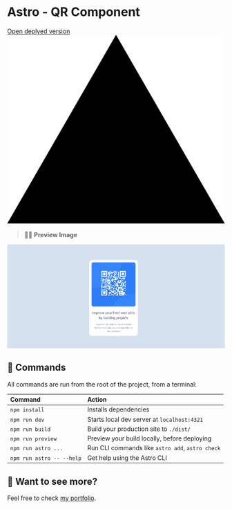 # Astro - QR Component

[Open deplyed version![Open deployed version](/public/vercel.svg)](https://fe-mentor-qr-code-component-six.vercel.app/)

> 🧑‍🚀 **Preview Image**

![qr-deployed-image](/public/qr_screenshot.png)

## 🧞 Commands

All commands are run from the root of the project, from a terminal:

| Command                   | Action                                           |
| :------------------------ | :----------------------------------------------- |
| `npm install`             | Installs dependencies                            |
| `npm run dev`             | Starts local dev server at `localhost:4321`      |
| `npm run build`           | Build your production site to `./dist/`          |
| `npm run preview`         | Preview your build locally, before deploying     |
| `npm run astro ...`       | Run CLI commands like `astro add`, `astro check` |
| `npm run astro -- --help` | Get help using the Astro CLI                     |

## 👀 Want to see more?

Feel free to check [my portfolio](https://www.dcarvajal.me).
